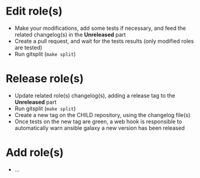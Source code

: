 # Edit role(s)

- Make your modifications, add some tests if necessary, and feed the related
  changelog(s) in the __Unreleased__ part
- Create a pull request, and wait for the tests results (only modified roles are
  tested)
- Run gitsplit (```make split```)

# Release role(s)

- Update related role(s) changelog(s), adding a release tag to the
  __Unreleased__ part
- Run gitsplit (```make split```)
- Create a new tag on the CHILD repository, using the changelog file(s)
- Once tests on the new tag are green, a web hook is responsible to
  automatically warn ansible galaxy a new version has been released

# Add role(s)

- ...
